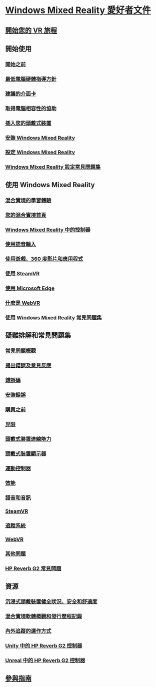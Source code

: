 # [Windows Mixed Reality 愛好者文件](index.yml)
## [開始您的 VR 旅程](vr-journey.md)

## 開始使用
### [開始之前](before-you-start.md)
### [最低電腦硬體指導方針](windows-mixed-reality-minimum-pc-hardware-compatibility-guidelines.md)
### [建議的介面卡](recommended-adapters-for-windows-mixed-reality-capable-pcs.md)
### [取得電腦相容性的協助](get-help-with-pc-compatibility.md)
### [插入您的頭戴式裝置](plug-in-your-headset.md)
### [安裝 Windows Mixed Reality](install-windows-mixed-reality.md)
### [設定 Windows Mixed Reality](set-up-windows-mixed-reality.md)
### [Windows Mixed Reality 設定常見問題集](wmr-setup-faq.yml)

## 使用 Windows Mixed Reality
### [混合實境的學習體驗](learn-mixed-reality.md)
### [您的混合實境首頁](your-mixed-reality-home.md)
### [Windows Mixed Reality 中的控制器](controllers-in-wmr.md)
### [使用語音輸入](using-speech-in-wmr.md)
### [使用遊戲、360 度影片和應用程式](using-games-and-apps-in-windows-mixed-reality.md)
### [使用 SteamVR](using-steamvr-with-windows-mixed-reality.md)
### [使用 Microsoft Edge](using-microsoft-edge.md)
### [什麼是 WebVR](webvr.md)
### [使用 Windows Mixed Reality 常見問題集](using-wmr-faq.yml)

## 疑難排解和常見問題集
### [常見問題概觀](troubleshooting-windows-mixed-reality.md)
### [提出錯誤及意見反應](filing-feedback.md)
### [錯誤碼](error-codes.md)
### [安裝錯誤](installation_errors.md)
### [購買之前](before-you-buy-faqs.md)
### [界限](boundary-questions.md)
### [頭戴式裝置連線能力](headset-connectivity.md)
### [頭戴式裝置顯示器](headset-display.md)
### [運動控制器](motion-controller-problems.md)
### [效能](performance-questions.md)
### [語音和音訊](speech-and-audio.md)
### [SteamVR](steamvr-questions.md)
### [追蹤系統](tracking.md)
### [WebVR](webvr-questions.md)
### [其他問題](other-questions.md)
### [HP Reverb G2 常見問題](reverbG2-faq.yml)

## 資源
### [沉浸式頭戴裝置健全狀況、安全和舒適度](wmr-health-safety-comfort.md)
### [混合實境軟體概觀和發行歷程記錄](mixed-reality-software.md)
### [內外追蹤的運作方式](tracking-system.md)
### [Unity 中的 HP Reverb G2 控制器](/windows/mixed-reality/develop/unity/unity-reverb-g2-controllers)
### [Unreal 中的 HP Reverb G2 控制器](/windows/mixed-reality/develop/unreal/unreal-reverb-g2-controllers)

## [參與指南](contributing.md)